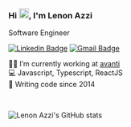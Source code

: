 ### Hi <img src="https://media.giphy.com/media/hvRJCLFzcasrR4ia7z/giphy.gif" width="20px">, I'm Lenon Azzi
Software Engineer

[![Linkedin Badge](https://img.shields.io/badge/-Lenon%20Azzi-2d175f?style=flat-square&logo=Linkedin&logoColor=white&link=https://www.linkedin.com/in/lenonazzi/)](https://www.linkedin.com/in/lenonazzi/) 
[![Gmail Badge](https://img.shields.io/badge/-hi@lenonazzi.dev-2d175f?style=flat-square&logo=Gmail&logoColor=white&link=mailto:hi@lenonazzi.dev)](mailto:hi@lenonazzi.dev)

:man_technologist: I’m currently working at [avanti](https://github.com/avanti) <br/>
:computer: Javascript, Typescript, ReactJS <br/>
:seedling: Writing code since 2014 <br/>

<br/>

![Lenon Azzi's GitHub stats](https://github-readme-stats.vercel.app/api?username=lenonazzi&show_icons=true&theme=dracula&include_all_commits=true&count_private=true)
